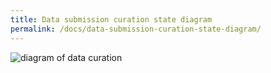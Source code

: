 ```yaml
---
title: Data submission curation state diagram
permalink: /docs/data-submission-curation-state-diagram/
---
```


![diagram of data curation](/assets/wiki_images/gudmap_submission_state.png)
